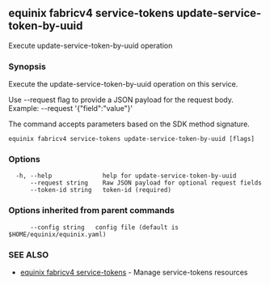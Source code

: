 ## equinix fabricv4 service-tokens update-service-token-by-uuid

Execute update-service-token-by-uuid operation

### Synopsis

Execute the update-service-token-by-uuid operation on this service.

Use --request flag to provide a JSON payload for the request body.
Example: --request '{"field":"value"}'

The command accepts parameters based on the SDK method signature.

```
equinix fabricv4 service-tokens update-service-token-by-uuid [flags]
```

### Options

```
  -h, --help              help for update-service-token-by-uuid
      --request string    Raw JSON payload for optional request fields
      --token-id string   token-id (required)
```

### Options inherited from parent commands

```
      --config string   config file (default is $HOME/equinix/equinix.yaml)
```

### SEE ALSO

* [equinix fabricv4 service-tokens](equinix_fabricv4_service-tokens.md)	 - Manage service-tokens resources


